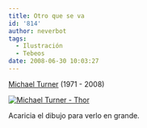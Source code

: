 ```yaml
---
title: Otro que se va
id: '814'
author: neverbot
tags:
  - Ilustración
  - Tebeos
date: 2008-06-30 10:03:27
---
```


[Michael Turner](http://en.wikipedia.org/wiki/Michael_Turner_(artist)) (1971 - 2008)

[![Michael Turner - Thor](./michael-turner-thor-197x300.jpg "Michael Turner - Thor")](./michael-turner-thor.jpg)

Acaricia el dibujo para verlo en grande.